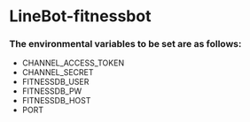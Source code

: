 # LineBot-fitnessbot

### The environmental variables to be set are as follows:

* CHANNEL_ACCESS_TOKEN
* CHANNEL_SECRET
* FITNESSDB_USER
* FITNESSDB_PW
* FITNESSDB_HOST
* PORT

